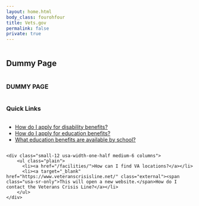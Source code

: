 ```yaml
---
layout: home.html
body_class: fourohfour
title: Vets.gov
permalink: false
private: true
---
```


<!--Question: What is the purpose of the `/dummy-placeholder.html` page?-->

<!--Answer: It is for content team so they can write a page where the target doesn’t exist yet without the link checker freaking out. Having a single file made it easy to search for all occurrences before going to prod.-->

<div class="main home" role="main">
  <div class="splash">
    <div class="row">
      <div class="small-12 columns">
        <div class="pitch">
          <h2 class="tagline"><span>Dummy Page</span></h2>
        </div>
      </div>
    </div>
  </div>

  <div class="section main-menu">
    <div class="row">
      <div class="small-12 columns">
        <h3>DUMMY PAGE</h3>
      </div>
    </div>
  </div>

<div class="section">
  <div class="row">
    <div class="small-12 columns">
      <h3 class="alternate">Quick Links</h3>
    </div>
  </div>
  <div class="row">
    <div class="small-12 usa-width-one-half medium-6 columns">
      <ul class="plain">
        <li>
          <a href="/disability-benefits/apply/">How do I apply for disability benefits?</a>
        </li>
        <li>
          <a href="/education/apply-for-education-benefits/">How do I apply for education benefits?</a>
        </li>
        <li>
          <a href="/gi-bill-comparison-tool/">What education benefits are available by school?</a>
        </li>
      </ul>
    </div>

    <div class="small-12 usa-width-one-half medium-6 columns">
        <ul class="plain">
          <li><a href="/facilities/">How can I find VA locations?</a></li>
          <li><a target="_blank" href="https://www.veteranscrisisline.net/" class="external"><span class="usa-sr-only">This will open a new website.</span>How do I contact the Veterans Crisis Line?</a></li>
        </ul>
    </div>
  </div>
</div>
